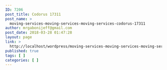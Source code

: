 ```yaml
---
ID: 7206
post_title: Codorus 17311
post_name: >
  moving-services-moving-services-moving-services-codorus-17311
author: mrgabonijeff@gmail.com
post_date: 2018-03-28 01:47:28
layout: page
link: >
  http://localhost/wordpress/moving-services-moving-services-moving-services-codorus-17311/
published: true
tags: [ ]
categories: [ ]
---
```

